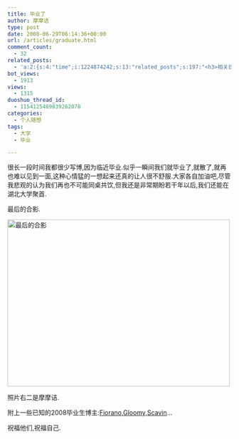 ```yaml
---
title: 毕业了
author: 摩摩诘
type: post
date: 2008-06-29T06:14:36+00:00
url: /articles/graduate.html
comment_count:
  - 32
related_posts:
  - 'a:2:{s:4:"time";i:1224874242;s:13:"related_posts";s:197:"<h3>相关日志</h3><ul class="related_post"><li><a href="http://www.digglife.cn/articles/jostle-for-seats.html" title="图书馆超欠扁的占座贴">图书馆超欠扁的占座贴</a></li></ul>";}'
bot_views:
  - 1913
views:
  - 1315
duoshuo_thread_id:
  - 1154125469839262078
categories:
  - 个人随想
tags:
  - 大学
  - 毕业

---
```

很长一段时间我都很少写博,因为临近毕业.似乎一瞬间我们就毕业了,就散了,就再也难以见到一面,这种心情猛的一想起来还真的让人很不舒服.大家各自加油吧,尽管我悲观的认为我们再也不可能同桌共饮,但我还是非常期盼若干年以后,我们还能在湖北大学聚首.

<!--more-->

最后的合影.
  
[<img src="https://www.digglife.net/qiniu/2555/image/af1121d1db7cf051213d6e5781e2638c.jpg" alt="最后的合影" width="500" height="375" />][1]

照片右二是摩摩诘.

附上一些已知的2008毕业生博主:<a title="Fiorano" href="http://www.gtalkme.com/" target="_blank">Fiorano</a>,<a title="毕业@2008" href="http://gloomying.cn/articles/graduation2008.html" target="_blank">Gloomy</a>,<a title="2008，我们毕业了" href="http://www.appinn.com/2008-neu-graduation/" target="_blank">Scavin</a>&#8230;

祝福他们,祝福自己.

 [1]: http://www.flickr.com/photos/27826165@N03/2619680337/ "Flickr 上 DiggLife.cn 的 最后的合影"
